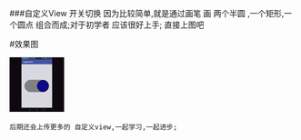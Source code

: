 ###自定义View 开关切换
    因为比较简单,就是通过画笔 画 两个半圆 ,一个矩形,一个圆点 组合而成;对于初学者 应该很好上手;
    直接上图吧

#效果图

![](/screenshot/device_switch.gif)

    后期还会上传更多的 自定义view,一起学习,一起进步;
